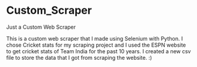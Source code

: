# Custom_Scraper
Just a Custom Web Scraper

This is a custom web scraper that I made using Selenium with Python. I chose Cricket stats for my scraping project and I used the ESPN website \
to get cricket stats of Team India for the past 10 years.
I created a new csv file to store the data that I got from scraping the website.
:)
